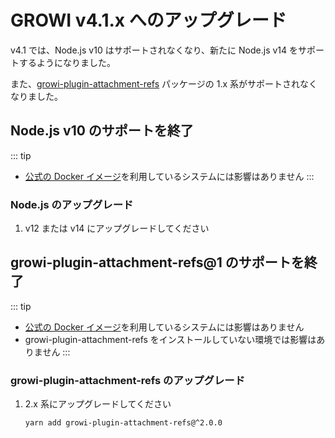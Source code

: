# GROWI v4.1.x へのアップグレード

v4.1 では、Node.js v10 はサポートされなくなり、新たに Node.js v14 をサポートするようになりました。

また、[growi-plugin-attachment-refs](https://www.npmjs.com/package/growi-plugin-attachment-refs) パッケージの 1.x 系がサポートされなくなりました。

## Node.js v10 のサポートを終了

::: tip

- [公式の Docker イメージ](https://hub.docker.com/r/growilabs/growi/)を利用しているシステムには影響はありません
:::

### Node.js のアップグレード

1. v12 または v14 にアップグレードしてください

## growi-plugin-attachment-refs@1 のサポートを終了

::: tip

- [公式の Docker イメージ](https://hub.docker.com/r/growilabs/growi/)を利用しているシステムには影響はありません
- growi-plugin-attachment-refs をインストールしていない環境では影響はありません
:::

### growi-plugin-attachment-refs のアップグレード

1. 2.x 系にアップグレードしてください

    ```bash
    yarn add growi-plugin-attachment-refs@^2.0.0
    ```

